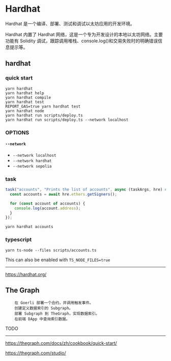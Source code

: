 # Hardhat

Hardhat 是一个编译、部署、测试和调试以太坊应用的开发环境。

Hardhat 内置了 Hardhat 网络，这是一个专为开发设计的本地以太坊网络。主要功能有 Solidity 调试，跟踪调用堆栈、console.log()和交易失败时的明确错误信息提示等。

## hardhat

### quick start

```shell
yarn hardhat
yarn hardhat help
yarn hardhat compile
yarn hardhat test
REPORT_GAS=true yarn hardhat test
yarn hardhat node
yarn hardhat run scripts/deploy.ts
yarn hardhat run scripts/deploy.ts --network localhost
```

### OPTIONS

#### `--network`

- `--network localhost`
- `--network hardhat`
- `--network sepolia`

### task

```js
task("accounts", "Prints the list of accounts", async (taskArgs, hre) => {
  const accounts = await hre.ethers.getSigners();

  for (const account of accounts) {
    console.log(account.address);
  }
});
```

```shell
yarn hardhat accounts
```

### typescript

```shell
yarn ts-node --files scripts/accounts.ts
```

This can also be enabled with `TS_NODE_FILES=true`

---

<https://hardhat.org/>

## The Graph

```text
    在 Goerli 部署一个合约，并调用触发事件。
    创建定义数据索引的 Subgraph。
    部署 Subgraph 到 TheGraph，实现数据索引。
    在前端 DApp 中查询索引数据。
```

TODO

---

<https://thegraph.com/docs/zh/cookbook/quick-start/>

<https://thegraph.com/studio/>
